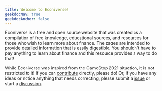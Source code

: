 ```yaml
---
title: Welcome to Econiverse!
geekdocNav: true
geekdocAnchor: false
---
```


Econiverse is a free and open source website that was created
as a compilation of free knowledge, educational sources, and resources for those
who wish to learn more about finance. The pages are intended to provide detailed
information that is easily digestible. You shouldn't have to pay anything to
learn about finance and this resource provides a way to do that!

While Econiverse was inspired from the GameStop 2021 situation, it is not
 restricted to it! If you can [contribute](/help_build_the_community/edit_with_web_browser/) directly, please do! Or, if you have any ideas or notice anything that needs correcting, please submit a [issue](https://github.com/Econiverse/econiverse/issues) or start a [discussion](https://github.com/Econiverse/econiverse/discussions).
